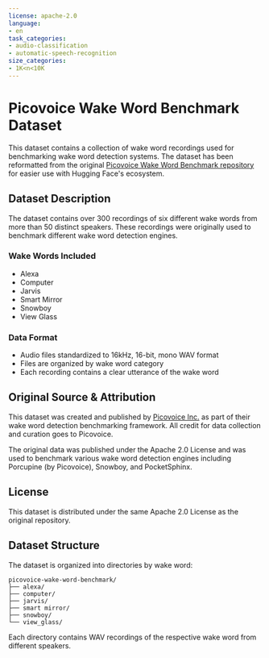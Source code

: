 ```yaml
---
license: apache-2.0
language:
- en
task_categories:
- audio-classification
- automatic-speech-recognition
size_categories:
- 1K<n<10K
---
```


# Picovoice Wake Word Benchmark Dataset

This dataset contains a collection of wake word recordings used for benchmarking wake word detection systems. The dataset has been reformatted from the original [Picovoice Wake Word Benchmark repository](https://github.com/Picovoice/wake-word-benchmark) for easier use with Hugging Face's ecosystem.

## Dataset Description

The dataset contains over 300 recordings of six different wake words from more than 50 distinct speakers. These recordings were originally used to benchmark different wake word detection engines.

### Wake Words Included

- Alexa
- Computer
- Jarvis
- Smart Mirror
- Snowboy
- View Glass

### Data Format

- Audio files standardized to 16kHz, 16-bit, mono WAV format
- Files are organized by wake word category
- Each recording contains a clear utterance of the wake word

## Original Source & Attribution

This dataset was created and published by [Picovoice Inc.](https://picovoice.ai) as part of their wake word detection benchmarking framework. All credit for data collection and curation goes to Picovoice.

The original data was published under the Apache 2.0 License and was used to benchmark various wake word detection engines including Porcupine (by Picovoice), Snowboy, and PocketSphinx.

## License

This dataset is distributed under the same Apache 2.0 License as the original repository.

## Dataset Structure

The dataset is organized into directories by wake word:
```
picovoice-wake-word-benchmark/
├── alexa/
├── computer/
├── jarvis/
├── smart mirror/
├── snowboy/
└── view_glass/
```

Each directory contains WAV recordings of the respective wake word from different speakers.

